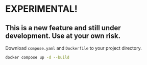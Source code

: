 # EXPERIMENTAL!

## This is a new feature and still under development. Use at your own risk.

Download `compose.yaml` and `Dockerfile` to your project directory.

```sh
docker compose up -d --build
```
